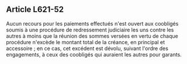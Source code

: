 Article L621-52
----
Aucun recours pour les paiements effectués n'est ouvert aux coobligés soumis à
une procédure de redressement judiciaire les uns contre les autres à moins que
la réunion des sommes versées en vertu de chaque procédure n'excède le montant
total de la créance, en principal et accessoire ; en ce cas, cet excédent est
dévolu, suivant l'ordre des engagements, à ceux des coobligés qui auraient les
autres pour garants.
